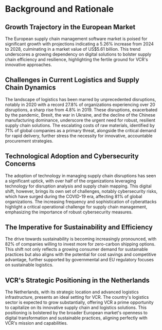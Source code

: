 # Background and Rationale

## Growth Trajectory in the European Market
The European supply chain management software market is poised for significant growth with projections indicating a 5.26% increase from 2024 to 2028, culminating in a market value of US$5.61 billion. This trend underscores a growing dependency on digital solutions to bolster supply chain efficiency and resilience, highlighting the fertile ground for VCR's innovative approaches.

## Challenges in Current Logistics and Supply Chain Dynamics
The landscape of logistics has been marred by unprecedented disruptions, notably in 2020 with a record 27.8% of organizations experiencing over 20 disruptions, a sharp rise from 4.8% in 2019. These disruptions, exacerbated by the pandemic, Brexit, the war in Ukraine, and the decline of the Chinese manufacturing dominance, underscore the urgent need for robust, resilient supply chain solutions. The escalating costs of raw materials, identified by 71% of global companies as a primary threat, alongside the critical demand for rapid delivery, further stress the necessity for innovative, accountable procurement strategies.

## Technological Adoption and Cybersecurity Concerns
The adoption of technology in managing supply chain disruptions has seen a significant uptick, with over half of the organizations leveraging technology for disruption analysis and supply chain mapping. This digital shift, however, brings its own set of challenges, notably cybersecurity risks, which have surged during the COVID-19 era, affecting 81% of global organizations. The increasing frequency and sophistication of cyberattacks highlight a critical operational challenge for supply chain management, emphasizing the importance of robust cybersecurity measures.

## The Imperative for Sustainability and Efficiency
The drive towards sustainability is becoming increasingly pronounced, with 82% of companies willing to invest more for zero-carbon shipping options. This shift not only reflects a growing consumer demand for sustainable practices but also aligns with the potential for cost savings and competitive advantage, further supported by governmental and EU regulatory focuses on sustainable logistics.

## VCR's Strategic Positioning in the Netherlands
The Netherlands, with its strategic location and advanced logistics infrastructure, presents an ideal setting for VCR. The country's logistics sector is expected to grow substantially, offering VCR a prime opportunity to capitalize on its innovative supply chain and logistics solutions. This positioning is bolstered by the broader European market's openness to digital transformation and sustainable practices, aligning perfectly with VCR's mission and capabilities.
